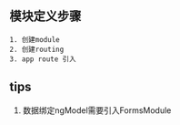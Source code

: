 
## 模块定义步骤
    1. 创建module
    2. 创建routing
    3. app route 引入
## tips

1. 数据绑定ngModel需要引入FormsModule